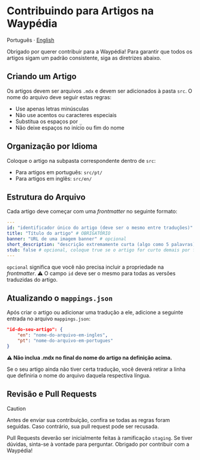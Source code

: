 # Contribuindo para Artigos na Waypédia

Português · [English](./CONTRIBUTING.md)

Obrigado por querer contribuir para a Waypédia! Para garantir que todos os artigos sigam um padrão consistente, siga as diretrizes abaixo.

## Criando um Artigo

Os artigos devem ser arquivos `.mdx` e devem ser adicionados à pasta `src`. O nome do arquivo deve seguir estas regras:

- Use apenas letras minúsculas
- Não use acentos ou caracteres especiais
- Substitua os espaços por `_`
- Não deixe espaços no início ou fim do nome

## Organização por Idioma

Coloque o artigo na subpasta correspondente dentro de `src`:

- Para artigos em português: `src/pt/`
- Para artigos em inglês: `src/en/`

## Estrutura do Arquivo

Cada artigo deve começar com uma _frontmatter_ no seguinte formato:

```yml
---
id: "identificador único do artigo (deve ser o mesmo entre traduções)" # OBRIGATÓRIO
title: "Título do artigo" # OBRIGATÓRIO
banner: "URL de uma imagem banner" # opcional
short_description: "descrição extremamente curta (algo como 5 palavras) para o artigo" # opcional
stub: false # opcional, coloque true se o artigo for curto demais por falta de informação
---
```
`opcional` significa que você não precisa incluir a propriedade na _frontmatter_.
⚠ O campo `id` deve ser o mesmo para todas as versões traduzidas do artigo.

## Atualizando o `mappings.json`

Após criar o artigo ou adicionar uma tradução a ele, adicione a seguinte entrada no arquivo `mappings.json`:

```json
"id-do-seu-artigo": {
    "en": "nome-do-arquivo-em-ingles",
    "pt": "nome-do-arquivo-em-portugues"
}
```

**⚠ Não inclua .mdx no final do nome do artigo na definição acima.**

Se o seu artigo ainda não tiver certa tradução, você deverá retirar a linha que definiria o nome do arquivo daquela respectiva língua.

## Revisão e Pull Requests

> [!CAUTION]
> Antes de enviar sua contribuição, confira se todas as regras foram seguidas.
> Caso contrário, sua pull request pode ser recusada.

Pull Requests deverão ser inicialmente feitas à ramificação `staging`.
Se tiver dúvidas, sinta-se à vontade para perguntar. Obrigado por contribuir com a Waypédia!
